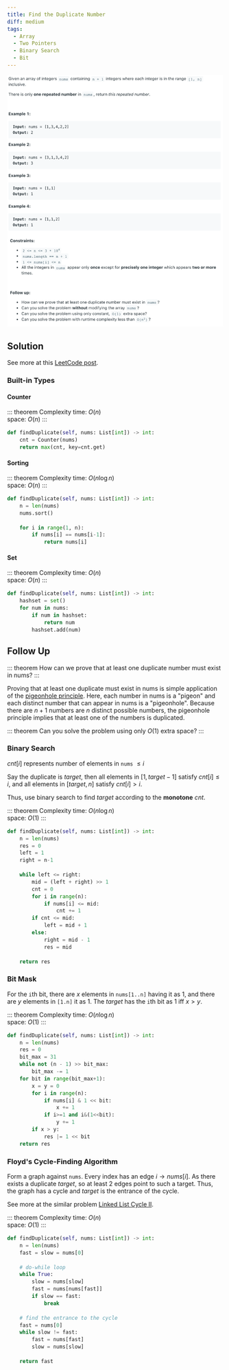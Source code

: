 ```yaml
---
title: Find the Duplicate Number
diff: medium
tags:
  - Array
  - Two Pointers
  - Binary Search
  - Bit
---
```


<img class="medium-zoom" src="/algo/find-the-duplicate-number.png" alt="https://leetcode.com/problems/find-the-duplicate-number">

## Solution

See more at this [LeetCode post](https://leetcode-cn.com/problems/find-the-duplicate-number/solution/xun-zhao-zhong-fu-shu-by-leetcode-solution).

### Built-in Types

#### Counter

::: theorem Complexity
time: $O(n)$  
space: $O(n)$
:::

```py
def findDuplicate(self, nums: List[int]) -> int:
    cnt = Counter(nums)
    return max(cnt, key=cnt.get)
```

#### Sorting

::: theorem Complexity
time: $O(n \log n)$  
space: $O(n)$
:::

```py
def findDuplicate(self, nums: List[int]) -> int:
    n = len(nums)
    nums.sort()

    for i in range(1, n):
        if nums[i] == nums[i-1]:
            return nums[i]
```

#### Set

::: theorem Complexity
time: $O(n)$  
space: $O(n)$
:::

```py
def findDuplicate(self, nums: List[int]) -> int:
    hashset = set()
    for num in nums:
        if num in hashset:
            return num
        hashset.add(num)
```

## Follow Up

::: theorem
How can we prove that at least one duplicate number must exist in nums?
:::

Proving that at least one duplicate must exist in nums is simple application of the [pigeonhole principle](https://en.wikipedia.org/wiki/Pigeonhole_principle). Here, each number in nums is a "pigeon" and each distinct number that can appear in nums is a "pigeonhole". Because there are $n + 1$ numbers are $n$ distinct possible numbers, the pigeonhole principle implies that at least one of the numbers is duplicated.

::: theorem
Can you solve the problem using only $O(1)$ extra space?
:::

### Binary Search

$cnt[i]$ represents number of elements in `nums` $\le i$

Say the duplicate is $target$, then all elements in $[1, target-1]$ satisfy $cnt[i]\le i$, and all elements in $[target, n]$ satisfy $cnt[i] > i$.

Thus, use binary search to find $target$ according to the **monotone** $cnt$.

::: theorem Complexity
time: $O(n \log n)$  
space: $O(1)$
:::

```py
def findDuplicate(self, nums: List[int]) -> int:
    n = len(nums)
    res = 0
    left = 1
    right = n-1

    while left <= right:
        mid = (left + right) >> 1
        cnt = 0
        for i in range(n):
            if nums[i] <= mid:
                cnt += 1
        if cnt <= mid:
            left = mid + 1
        else:
            right = mid - 1
            res = mid

    return res
```

### Bit Mask

For the `i`th bit, there are $x$ elements in `nums[1..n]` having it as $1$, and there are $y$ elements in `[1.n]` it as $1$. The $target$ has the `i`th bit as $1$ iff $x > y$.

::: theorem Complexity
time: $O(n \log n)$  
space: $O(1)$
:::

```py
def findDuplicate(self, nums: List[int]) -> int:
    n = len(nums)
    res = 0
    bit_max = 31
    while not (n - 1) >> bit_max:
        bit_max -= 1
    for bit in range(bit_max+1):
        x = y = 0
        for i in range(n):
            if nums[i] & 1 << bit:
                x += 1
            if i>=1 and i&(1<<bit):
                y += 1
        if x > y:
            res |= 1 << bit
    return res
```

### Floyd's Cycle-Finding Algorithm

Form a graph against `nums`. Every index has an edge $i \rightarrow nums[i]$. As there exists a duplicate $target$, so at least 2 edges point to such a target. Thus, the graph has a cycle and $target$ is the entrance of the cycle.

See more at the similar problem [Linked List Cycle II](linked-list-cycle-ii.md#floyd-s-cycle-finding-algorithm).

::: theorem Complexity
time: $O(n)$  
space: $O(1)$
:::

```py
def findDuplicate(self, nums: List[int]) -> int:
    n = len(nums)
    fast = slow = nums[0]

    # do-while loop
    while True:
        slow = nums[slow]
        fast = nums[nums[fast]]
        if slow == fast:
            break

    # find the entrance to the cycle
    fast = nums[0]
    while slow != fast:
        fast = nums[fast]
        slow = nums[slow]

    return fast
```
